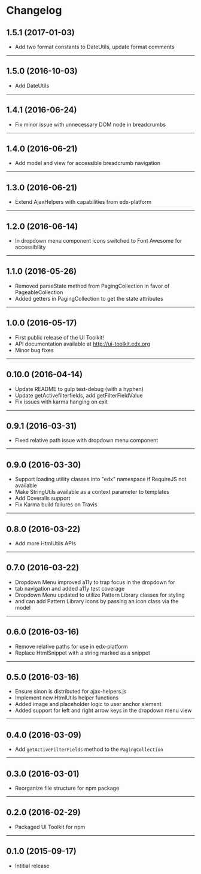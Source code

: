 # Changelog

## 1.5.1 (2017-01-03)
* Add two format constants to DateUtils, update format comments

- - -

## 1.5.0 (2016-10-03)
* Add DateUtils

- - -

## 1.4.1 (2016-06-24)
* Fix minor issue with unnecessary DOM node in breadcrumbs

- - -

## 1.4.0 (2016-06-21)
* Add model and view for accessible breadcrumb navigation

- - -

## 1.3.0 (2016-06-21)
* Extend AjaxHelpers with capabilities from edx-platform

- - -

## 1.2.0 (2016-06-14)
* In dropdown menu component icons switched to Font Awesome for accessibility

- - -

## 1.1.0 (2016-05-26)
* Removed parseState method from PagingCollection in favor of PageableCollection
* Added getters in PagingCollection to get the state attributes

- - -

## 1.0.0 (2016-05-17)
* First public release of the UI Toolkit!
* API documentation available at http://ui-toolkit.edx.org
* Minor bug fixes

- - -

## 0.10.0 (2016-04-14)
* Update README to gulp test-debug (with a hyphen)
* Update getActivefilterfields, add getFilterFieldValue
* Fix issues with karma hanging on exit

- - -

## 0.9.1 (2016-03-31)
* Fixed relative path issue with dropdown menu component

- - -

## 0.9.0 (2016-03-30)
* Support loading utility classes into "edx" namespace if RequireJS not available
* Make StringUtils available as a context parameter to templates
* Add Coveralls support
* Fix Karma build failures on Travis

- - -

## 0.8.0 (2016-03-22)
* Add more HtmlUtils APIs

- - -

## 0.7.0 (2016-03-22)
* Dropdown Menu improved a11y to trap focus in the dropdown for
* tab navigation and added a11y test coverage
* Dropdown Menu updated to utilize Pattern Library classes for styling
* and can add Pattern Library icons by passing an icon class via the model

- - -

## 0.6.0 (2016-03-16)
* Remove relative paths for use in edx-platform
* Replace HtmlSnippet with a string marked as a snippet

- - -

## 0.5.0 (2016-03-16)
* Ensure sinon is distributed for ajax-helpers.js
* Implement new HtmlUtils helper functions
* Added image and placeholder logic to user anchor element
* Added support for left and right arrow keys in the dropdown menu view

- - -

## 0.4.0 (2016-03-09)
* Add `getActiveFilterFields` method to the `PagingCollection`

- - -

## 0.3.0 (2016-03-01)
* Reorganize file structure for npm package

- - -

## 0.2.0 (2016-02-29)
* Packaged UI Toolkit for npm

- - -

## 0.1.0 (2015-09-17)
* Intitial release
